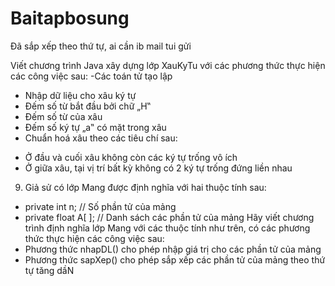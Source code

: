 # Baitapbosung
Đã sắp xếp theo thứ tự, ai cần ib mail tui gửi 

Viết chương trình Java xây dựng lớp XauKyTu với các phương thức thực hiện
các công việc sau:
-Các toán tử tạo lập
- Nhập dữ liệu cho xâu ký tự
- Đếm số từ bắt đầu bởi chữ „H‟
- Đếm số từ của xâu
- Đếm số ký tự „a‟ có mặt trong xâu
- Chuẩn hoá xâu theo các tiêu chí sau:
+ Ở đầu và cuối xâu không còn các ký tự trống vô ích
+ Ở giữa xâu, tại vị trí bất kỳ không có 2 ký tự trống đứng liền nhau 
9. Giả sử có lớp Mang được định nghĩa với hai thuộc tính sau:
- private int n; // Số phần tử của mảng
- private float A[ ]; // Danh sách các phần tử của mảng
Hãy viết chương trình định nghĩa lớp Mang với các thuộc tính như trên, có các
phương thức thực hiện các công việc sau:
- Phương thức nhapDL() cho phép nhập giá trị cho các phần tử của mảng
- Phương thức sapXep() cho phép sắp xếp các phần tử của mảng theo thứ
tự tăng dầN

